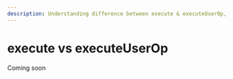 ```yaml
---
description: Understanding difference between execute & executeUserOp, working on example.
---
```


# execute vs executeUserOp

Coming soon
